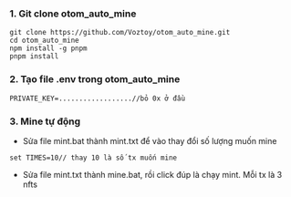 
### 1. Git clone otom_auto_mine

```shell
git clone https://github.com/Voztoy/otom_auto_mine.git
cd otom_auto_mine
npm install -g pnpm
pnpm install
```

### 2. Tạo file .env trong otom_auto_mine

```shell
PRIVATE_KEY=..................//bỏ 0x ở đầu
```
### 3. Mine tự động

- Sửa file mint.bat thành mint.txt để vào thay đổi số lượng muốn mine

```shell
set TIMES=10// thay 10 là số tx muốn mine
```
- Sửa file mint.txt thành mine.bat, rồi click đúp là chạy mint. Mỗi tx là 3 nfts



